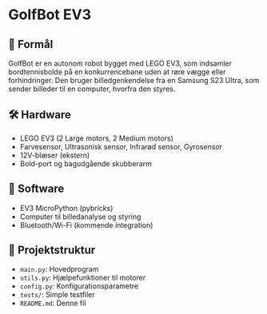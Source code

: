 # GolfBot EV3

## 🤖 Formål
GolfBot er en autonom robot bygget med LEGO EV3, som indsamler bordtennisbolde på en konkurrencebane uden at røre vægge eller forhindringer. Den bruger billedgenkendelse fra en Samsung S23 Ultra, som sender billeder til en computer, hvorfra den styres.

## 🛠️ Hardware
- LEGO EV3 (2 Large motors, 2 Medium motors)
- Farvesensor, Ultrasonisk sensor, Infrarød sensor, Gyrosensor
- 12V-blæser (ekstern)
- Bold-port og bagudgående skubberarm

## 🧠 Software
- EV3 MicroPython (pybricks)
- Computer til billedanalyse og styring
- Bluetooth/Wi-Fi (kommende integration)

## 📂 Projektstruktur
- `main.py`: Hovedprogram
- `utils.py`: Hjælpefunktioner til motorer
- `config.py`: Konfigurationsparametre
- `tests/`: Simple testfiler
- `README.md`: Denne fil
